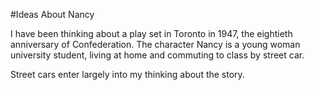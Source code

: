 #Ideas About Nancy

I have been thinking about a play set in Toronto in 1947, the eightieth
anniversary of Confederation. The character Nancy is a young woman university
student, living at home and commuting to class by street car. 

Street cars enter largely into my thinking about the story. 
